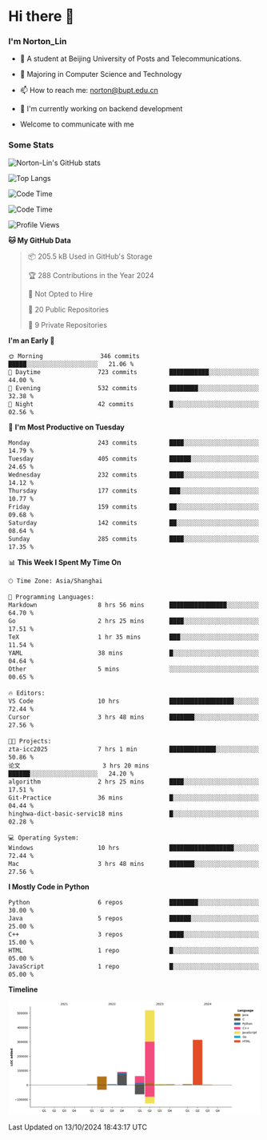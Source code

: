 
# Hi there 👋

### I'm Norton_Lin
- 🏫 A student at Beijing University of Posts and Telecommunications.
- 🌱 Majoring in Computer Science and Technology
- 📫 How to reach me: norton@bupt.edu.cn
- 🌱 I'm currently working on backend development

- Welcome to communicate with me

### Some Stats
![Norton-Lin's GitHub stats](https://github-readme-stats.vercel.app/api?username=Norton-Lin&count_private=true&show_icons=true&theme=radical)

![Top Langs](https://github-readme-stats.vercel.app/api/top-langs/?username=Norton-Lin&langs_count=10&layout=compact)

![Code Time](https://github-readme-stats.vercel.app/api/wakatime?username=Norton_Lin)

<!--START_SECTION:waka-->
![Code Time](http://img.shields.io/badge/Code%20Time-837%20hrs%2040%20mins-blue)

![Profile Views](http://img.shields.io/badge/Profile%20Views-0-blue)

**🐱 My GitHub Data** 

> 📦 205.5 kB Used in GitHub's Storage 
 > 
> 🏆 288 Contributions in the Year 2024
 > 
> 🚫 Not Opted to Hire
 > 
> 📜 20 Public Repositories 
 > 
> 🔑 9 Private Repositories 
 > 
**I'm an Early 🐤** 

```text
🌞 Morning                346 commits         █████░░░░░░░░░░░░░░░░░░░░   21.06 % 
🌆 Daytime                723 commits         ███████████░░░░░░░░░░░░░░   44.00 % 
🌃 Evening                532 commits         ████████░░░░░░░░░░░░░░░░░   32.38 % 
🌙 Night                  42 commits          █░░░░░░░░░░░░░░░░░░░░░░░░   02.56 % 
```
📅 **I'm Most Productive on Tuesday** 

```text
Monday                   243 commits         ████░░░░░░░░░░░░░░░░░░░░░   14.79 % 
Tuesday                  405 commits         ██████░░░░░░░░░░░░░░░░░░░   24.65 % 
Wednesday                232 commits         ████░░░░░░░░░░░░░░░░░░░░░   14.12 % 
Thursday                 177 commits         ███░░░░░░░░░░░░░░░░░░░░░░   10.77 % 
Friday                   159 commits         ██░░░░░░░░░░░░░░░░░░░░░░░   09.68 % 
Saturday                 142 commits         ██░░░░░░░░░░░░░░░░░░░░░░░   08.64 % 
Sunday                   285 commits         ████░░░░░░░░░░░░░░░░░░░░░   17.35 % 
```


📊 **This Week I Spent My Time On** 

```text
🕑︎ Time Zone: Asia/Shanghai

💬 Programming Languages: 
Markdown                 8 hrs 56 mins       ████████████████░░░░░░░░░   64.70 % 
Go                       2 hrs 25 mins       ████░░░░░░░░░░░░░░░░░░░░░   17.51 % 
TeX                      1 hr 35 mins        ███░░░░░░░░░░░░░░░░░░░░░░   11.54 % 
YAML                     38 mins             █░░░░░░░░░░░░░░░░░░░░░░░░   04.64 % 
Other                    5 mins              ░░░░░░░░░░░░░░░░░░░░░░░░░   00.65 % 

🔥 Editors: 
VS Code                  10 hrs              ██████████████████░░░░░░░   72.44 % 
Cursor                   3 hrs 48 mins       ███████░░░░░░░░░░░░░░░░░░   27.56 % 

🐱‍💻 Projects: 
zta-icc2025              7 hrs 1 min         █████████████░░░░░░░░░░░░   50.86 % 
论文                       3 hrs 20 mins       ██████░░░░░░░░░░░░░░░░░░░   24.20 % 
algorithm                2 hrs 25 mins       ████░░░░░░░░░░░░░░░░░░░░░   17.51 % 
Git-Practice             36 mins             █░░░░░░░░░░░░░░░░░░░░░░░░   04.44 % 
hinghwa-dict-basic-servic18 mins             █░░░░░░░░░░░░░░░░░░░░░░░░   02.28 % 

💻 Operating System: 
Windows                  10 hrs              ██████████████████░░░░░░░   72.44 % 
Mac                      3 hrs 48 mins       ███████░░░░░░░░░░░░░░░░░░   27.56 % 
```

**I Mostly Code in Python** 

```text
Python                   6 repos             ████████░░░░░░░░░░░░░░░░░   30.00 % 
Java                     5 repos             ██████░░░░░░░░░░░░░░░░░░░   25.00 % 
C++                      3 repos             ████░░░░░░░░░░░░░░░░░░░░░   15.00 % 
HTML                     1 repo              █░░░░░░░░░░░░░░░░░░░░░░░░   05.00 % 
JavaScript               1 repo              █░░░░░░░░░░░░░░░░░░░░░░░░   05.00 % 
```



**Timeline**

![Lines of Code chart](https://raw.githubusercontent.com/Norton-Lin/Norton-Lin/main/assets/bar_graph.png)


 Last Updated on 13/10/2024 18:43:17 UTC
<!--END_SECTION:waka-->
